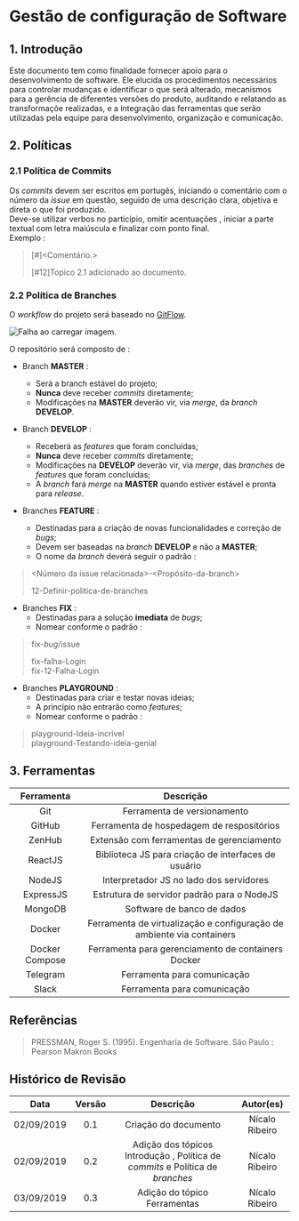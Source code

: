 # Gestão de configuração de Software

## 1. Introdução  
Este documento tem como finalidade fornecer apoio para o desenvolvimento de software. Ele elucida os procedimentos necessários para controlar mudanças e identificar o que será alterado, mecanismos para a gerência de diferentes versões do produto, auditando e relatando as transformaçõe realizadas, e a integração das ferramentas que serão utilizadas pela equipe para desenvolvimento, organização e comunicação.

## 2. Políticas

### 2.1 Política de Commits
Os *commits* devem ser escritos em portugês, iniciando o comentário com o número da *issue* em questão, seguido de uma descrição clara, objetiva e direta o que foi produzido.   
Deve-se utilizar verbos no particípio, omitir acentuações , iniciar a parte textual com letra maiúscula e finalizar com ponto final.  
Exemplo :  

>[#<Id da issue>]<Comentário.>  
>  
>[#12]Topico 2.1 adicionado ao documento.

   
### 2.2 Política de Branches  

O *workflow* do projeto será baseado no [GitFlow](https://nvie.com/posts/a-successful-git-branching-model/).

![Falha ao carregar imagem.](https://camo.githubusercontent.com/b12ce8394edc7e0f5d1e92b63bd64642e2ade5ee/687474703a2f2f692e696d6775722e636f6d2f357946774848492e706e67)

O repositório será composto de :  
* Branch **MASTER** : 
  * Será a branch estável do projeto;
  * **Nunca** deve receber *commits* diretamente;
  * Modificações na **MASTER** deverão vir, via *merge*, da *branch* **DEVELOP**.  

* Branch **DEVELOP** :  
    * Receberá as *features* que foram concluídas; 
    * **Nunca** deve receber *commits* diretamente;
    * Modificações na **DEVELOP** deverão vir, via *merge*, das *branches* de *features* que foram concluídas;
    * A *branch* fará *merge* na **MASTER** quando estiver estável e pronta para *release*.  
  
* Branches **FEATURE** :
    * Destinadas para a criação de novas funcionalidades e correção de *bugs*;
    * Devem ser baseadas na *branch* **DEVELOP** e não a **MASTER**;
    * O nome da *branch* deverá seguir o padrão :  
  
> <Número da issue relacionada>-<Propósito-da-branch> 
>      
> 12-Definir-politica-de-branches

* Branches **FIX** :
    * Destinadas para a solução **imediata** de *bugs*;
    * Nomear conforme o padrão :  

> fix-*bug*/issue  
>
>fix-falha-Login  
>fix-12-Falha-Login    
  
* Branches **PLAYGROUND** :
    * Destinadas para criar e testar novas ideias;
    * A princípio não entrarão como *features*;
    * Nomear conforme o padrão :  
  
> playground-Ideia-incrivel  
> playground-Testando-ideia-genial

## 3. Ferramentas
|Ferramenta|Descrição|
|:---:|:---:|
|Git| Ferramenta de versionamento|
|GitHub| Ferramenta de hospedagem de respositórios|
|ZenHub| Extensão com ferramentas de gerenciamento|
|ReactJS| Biblioteca JS para criação de interfaces de usuário|
|NodeJS| Interpretador JS no lado dos servidores|
|ExpressJS| Estrutura de servidor padrão para o NodeJS| 
|MongoDB| Software de banco de dados |
|Docker| Ferramenta de virtualização e configuração de ambiente via containers|
|Docker Compose| Ferramenta para gerenciamento de containers Docker|
|Telegram| Ferramenta para comunicação |
|Slack| Ferramenta para comunicação |

## Referências
 
>PRESSMAN, Roger S. (1995). Engenharia de Software. São Paulo : Pearson Makron Books  


## Histórico de Revisão
|Data|Versão|Descrição|Autor(es)|  
|:---:|:---:|:---:|:---:|   
|02/09/2019|0.1| Criação do documento| Nícalo Ribeiro |
|02/09/2019|0.2| Adição dos tópicos Introdução , Política de *commits* e Política de *branches* | Nícalo Ribeiro|
|03/09/2019| 0.3| Adição do tópico Ferramentas | Nícalo Ribeiro|